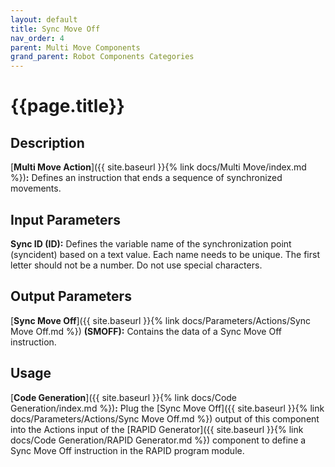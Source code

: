 ```yaml
---
layout: default
title: Sync Move Off
nav_order: 4
parent: Multi Move Components
grand_parent: Robot Components Categories
---
```


# **{{page.title}}**

## **Description**


[**Multi Move Action**]({{ site.baseurl }}{% link docs/Multi Move/index.md %})**:** 
Defines an instruction that ends a sequence of synchronized movements.

## **Input Parameters**

**Sync ID (ID):** Defines the variable name of the synchronization point (syncident) based on a text value. Each name needs to be unique. The first letter should not be a number. Do not use special characters.

## **Output Parameters**

[**Sync Move Off**]({{ site.baseurl }}{% link docs/Parameters/Actions/Sync Move Off.md %}) **(SMOFF):** Contains the data of a Sync Move Off instruction.

## **Usage**

[**Code Generation**]({{ site.baseurl }}{% link docs/Code Generation/index.md %})**:** Plug the [Sync Move Off]({{ site.baseurl }}{% link docs/Parameters/Actions/Sync Move Off.md %}) output of this component into the Actions input of the [RAPID Generator]({{ site.baseurl }}{% link docs/Code Generation/RAPID Generator.md %}) component to define a Sync Move Off instruction in the RAPID program module.

